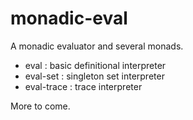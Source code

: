 monadic-eval
============

A monadic evaluator and several monads.

- eval : basic definitional interpreter
- eval-set : singleton set interpreter
- eval-trace : trace interpreter

More to come.